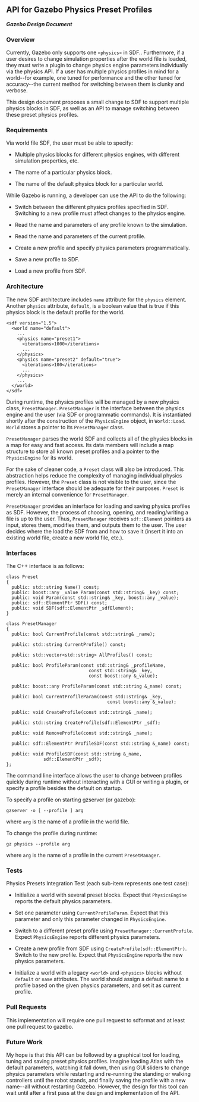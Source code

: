 ## API for Gazebo Physics Preset Profiles
***Gazebo Design Document***

### Overview
Currently, Gazebo only supports one `<physics>` in SDF.. Furthermore, if a user desires to change simulation properties after the world file is loaded, they must write a plugin to change physics engine parameters individually via the physics API. If a user has multiple physics profiles in mind for a world--for example, one tuned for performance and the other tuned for accuracy--the current method for switching between them is clunky and verbose.

This design document proposes a small change to SDF to support multiple physics blocks in SDF, as well as an API to manage switching between these preset physics profiles.

### Requirements
Via world file SDF, the user must be able to specify:

- Multiple physics blocks for different physics engines, with different simulation properties, etc.

- The name of a particular physics block.

- The name of the default physics block for a particular world.

While Gazebo is running, a developer can use the API to do the following:

- Switch between the different physics profiles specified in SDF. Switching to a new profile must affect changes to the physics engine.

- Read the name and parameters of any profile known to the simulation.

- Read the name and parameters of the current profile.

- Create a new profile and specify physics parameters programmatically.

- Save a new profile to SDF.

- Load a new profile from SDF.

### Architecture
The new SDF architecture includes `name` attribute for the `physics` element. Another `physics` attribute, `default`, is a boolean value that is true if this physics block is the default profile for the world.

~~~
<sdf version="1.5">
  <world name="default">
    ...
    <physics name="preset1">
      <iterations>1000</iterations>
      ...
    </physics>
    <physics name="preset2" default="true">
      <iterations>100</iterations>
      ...
    </physics>
    ...
  </world>
</sdf>
~~~

During runtime, the physics profiles will be managed by a new physics class, `PresetManager`. `PresetManager` is the interface between the physics engine and the user (via SDF or programmatic commands). It is instantiated shortly after the construction of the `PhysicsEngine` object, in `World::Load`. `World` stores a pointer to its `PresetManager` class.

`PresetManager` parses the world SDF and collects all of the physics blocks in a map for easy and fast access. Its data members will include a map structure to store all known preset profiles and a pointer to the `PhysicsEngine` for its world.

For the sake of cleaner code, a `Preset` class will also be introduced. This abstraction helps reduce the complexity of managing individual physics profiles. However, the `Preset` class is not visible to the user, since the `PresetManager` interface should be adequate for their purposes. `Preset` is merely an internal convenience for `PresetManager`.

`PresetManager` provides an interface for loading and saving physics profiles as SDF. However, the process of choosing, opening, and reading/writing a file is up to the user. Thus, `PresetManager` receives `sdf::Element` pointers as input, stores them, modifies them, and outputs them to the user. The user decides where the load the SDF from and how to save it (insert it into an existing world file, create a new world file, etc.).

### Interfaces

The C++ interface is as follows:

~~~
class Preset
{
  public: std::string Name() const;
  public: boost::any _value Param(const std::string& _key) const;
  public: void Param(const std::string& _key, boost::any _value);
  public: sdf::ElementPtr SDF() const;
  public: void SDF(sdf::ElementPtr _sdfElement);
}

class PresetManager
{
  public: bool CurrentProfile(const std::string& _name);

  public: std::string CurrentProfile() const;

  public: std::vector<std::string> AllProfiles() const;

  public: bool ProfileParam(const std::string& _profileName,
                               const std::string& _key,
                               const boost::any &_value);

  public: boost::any ProfileParam(const std::string &_name) const;

  public: bool CurrentProfileParam(const std::string& _key,
                                      const boost::any &_value);

  public: void CreateProfile(const std::string& _name);

  public: std::string CreateProfile(sdf::ElementPtr _sdf);

  public: void RemoveProfile(const std::string& _name);

  public: sdf::ElementPtr ProfileSDF(const std::string &_name) const;

  public: void ProfileSDF(const std::string &_name,
              sdf::ElementPtr _sdf);
};
~~~

The command line interface allows the user to change between profiles quickly during runtime without interacting with a GUI or writing a plugin, or specify a profile besides the default on startup.

To specify a profile on starting gzserver (or gazebo):

~~~
gzserver -o [ --profile ] arg
~~~

where `arg` is the name of a profile in the world file.

To change the profile during runtime:

~~~
gz physics --profile arg
~~~

where `arg` is the name of a profile in the current `PresetManager`.

### Tests
Physics Presets Integration Test (each sub-item represents one test case):

  - Initialize a world with several preset blocks. Expect that `PhysicsEngine` reports the default physics parameters.

  - Set one parameter using `CurrentProfileParam`. Expect that this parameter and only this parameter changed in `PhysicsEngine`.

  - Switch to a different preset profile using `PresetManager::CurrentProfile`. Expect `PhysicsEngine` reports different physics parameters.

  - Create a new profile from SDF using `CreateProfile(sdf::ElementPtr)`. Switch to the new profile. Expect that `PhysicsEngine` reports the new physics parameters.

  - Initialize a world with a legacy `<world>` and `<physics>` blocks without `default` or `name` attributes. The world should assign a default name to a profile based on the given physics parameters, and set it as current profile.

### Pull Requests
This implementation will require one pull request to sdformat and at least one pull request to gazebo.

### Future Work
My hope is that this API can be followed by a graphical tool for loading, tuning and saving preset physics profiles. Imagine loading Atlas with the default parameters, watching it fall down, then using GUI sliders to change physics parameters while restarting and re-running the standing or walking controllers until the robot stands, and finally saving the profile with a new name--all without restarting Gazebo. However, the design for this tool can wait until after a first pass at the design and implementation of the API.
